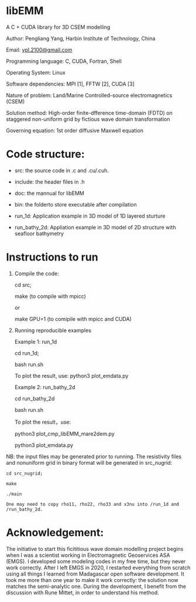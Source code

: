 # libEMM
A C + CUDA library for 3D CSEM modelling

Author: Pengliang Yang, Harbin Institute of Technology, China

Email: ypl.2100@gmail.com


Programming language: C, CUDA, Fortran, Shell

Operating System: Linux

Software dependencies: MPI [1], FFTW [2], CUDA [3]

Nature of problem: Land/Marine Controlled-source electromagnetics (CSEM)

Solution method: High-order finite-dfference time-domain (FDTD) on staggered non-uniform grid by fictious wave domain transformation

Governing equation: 1st order diffusive Maxwell equation

Code structure:
===============

* src: the source code in .c and .cu/.cuh.

* include: the header files in .h

* doc: the mannual for libEMM

* bin: the folderto store executable after compilation

* run_1d: Application example in 3D model of 1D layered sturture

* run_bathy_2d: Appliation example in 3D model of 2D structure with seafloor bathymetry

Instructions to run
===================

1. Compile the code:

   cd src;

   make (to compile with mpicc)

   or

   make GPU=1 (to comipile with mpicc and CUDA)

2. Running reproducible examples

    Example 1: run_1d

    cd run_1d;

    bash run.sh
    

    To plot the result, use:
    python3 plot_emdata.py
    
    Example 2: run_bathy_2d

    cd run_bathy_2d

    bash run.sh
    

    To plot the result，use:

    python3 plot_cmp_libEMM_mare2dem.py

    python3 plot_emdata.py
    
NB: the input files may be generated prior to running. The resistivity files and nonuniform grid in binary format will be generated in src_nugrid:

    cd src_nugrid;

    make
    
    ./main
    
    One may need to copy rho11, rho22, rho33 and x3nu into /run_1d and /run_bathy_2d.
    


Acknowledgement:
================
The initiative to start this ficititious wave domain modelling project begins when I was a scientist working in Electromagnetic Geoservices ASA (EMGS). I developed some modeling codes in my free time, but they never work correctly.  After I left EMGS in 2020, I restarted everything from scratch using all things I learned from Madagascar open software development. It took me more than one year to make it work correctly: the solution now matches the semi-analytic one. During the development, I benefit from the discussion with Rune Mittet, in order to understand his method.
